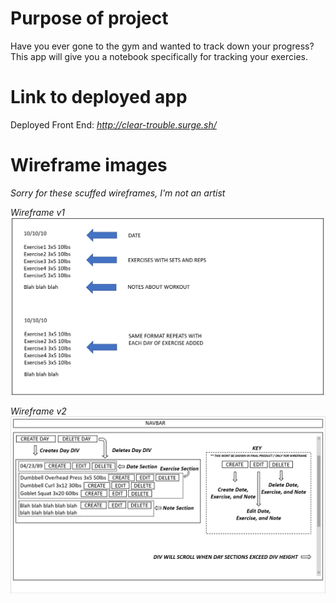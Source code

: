 # Purpose of project

Have you ever gone to the gym and wanted to track down your progress?
This app will give you a notebook specifically for tracking your exercies.

# Link to deployed app

Deployed Front End: _http://clear-trouble.surge.sh/_

# Wireframe images

_Sorry for these scuffed wireframes, I'm not an artist_

_Wireframe v1_
![](images_for_readme/mod3wireframe.png)

_Wireframe v2_
![](images_for_readme/mod3wireframeupdated.png)

